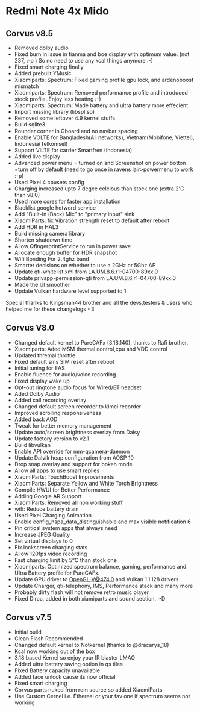 # Redmi Note 4x Mido

## Corvus v8.5

- Removed dolby audio
- Fixed burn in issue in tianma and boe display with optimum value. (not 237, :-p )
  So no need to use any kcal things anymore :-) 
- Fixed smart charging finally
- Added prebuilt YMusic
- Xiaomiparts: Spectrum: Fixed gaming profile gpu lock, and ardenoboost mismatch
- Xiaomiparts: Spectrum: Removed performance profile and introduced stock profile. Enjoy less heating :-)
- Xiaomiparts: Spectrum: Made battery and ultra battery more effecient. 
- Import missing library (libspl.so)
- Removed some leftover 4.9 kernel stuffs
- Build sqlite3
- Rounder  corner in Gboard and no navbar spacing 
- Enable VOLTE for Bangladesh(All networks), Vietnam(Mobifone, Viettel), Indonesia(Telkomsel)
- Support ViLTE for carrier Smartfren (Indonesia)
- Added live display
- Advanced power menu = turned on and 
  Screenshot on power botton =turn off  by default (need to go once in ravens lair>powermenu to work :-p)
- Used Pixel 4 cpusets config
- Charging increased upto 7 degee celcious than stock one (extra 2'C than v8.0)
- Used more cores for faster app installation
- Blacklist google hotword service
- Add "Built-In (Back) Mic" to "primary input" sink
- XiaomiParts: fix Vibration strength reset to default after reboot
- Add HDR in HAL3
- Build missing camera library
- Shorten shutdown time
- Allow QfingerprintService to run in power save
- Allocate enough buffer for HDR snapshot
- Wifi Bonding For 2.4ghz band
- Smarter decisions on whether to use a 2GHz or 5Ghz AP
- Update qti-whitelist.xml from LA.UM.8.6.r1-04700-89xx.0
- Update privapp-permission-qti from LA.UM.8.6.r1-04700-89xx.0
- Made the UI smoother
- Update Vulkan hardware level supported to 1

Special thanks to Kingsman44 brother and all the devs,testers & users who helped me for these changelogs <3

## Corvus V8.0

- Changed default kernel to PureCAFx (3.18.140), thanks to  Rafi brother. 
- Xiaomiparts: Aded MSM thermal control,cpu and VDD control
- Updated thremal throttle
- Fixed default sms SIM reset after reboot
- Initial tuning for EAS
- Enable fluence for audio/voice recording
- Fixed display wake up
- Opt-out ringtone audio focus for Wired/BT headset
- Aded Dolby Audio
- Added call recording overlay
- Changed default screen recorder to kimci recorder
- Improved scrolling responsiveness
- Added back AOD
- Tweak for better memory management
- Update auto/screen brightness overlay from Daisy
- Update factory version to v2.1
- Build libvulkan
- Enable API override for mm-qcamera-daemon
- Update Dalvik heap configuration from AOSP 10
- Drop snap overlay and support for bokeh mode
- Allow all apps to use smart replies
- XiaomiParts: TouchBoost Improvements
- XiaomiParts: Separate Yellow and White Torch Brightness
- Compile HWUI for Better Performance
- Adding Google AR Support
- XiaomiParts: Removed all non working stuff
- wifi: Reduce battery drain
- Used Pixel Charging Animation
- Enable config_hspa_data_distinguishable and max visible
 notification 6
- Pin critical system apps that always need 
- Increase JPEG Quality
- Set virtual displays to 0
- Fix lockscreen charging stats
- Allow 120fps video recording
- Fast charging limit by 5°C than stock one
- Xiaomiparts: Optimized spectrum balance, gaming, performance and Ultra Battery profile for PureCAFx.
- Update GPU driver to  OpenGL-V@474.0 and Vulkan 1.1.128 drivers
- Update Charger, qti-telephony, IMS, Performance stack and many more
- Probably dirty flash will not remove retro music player
- Fixed Dirac, added in both xiamiparts and sound section. :-D

## Corvus v7.5

- Initial build
- Clean Flash Recommended 
- Changed default kernel to Notkernel (thanks to @dracarys_18)
- Kcal now working out of the box
- 3.18 based Kernel so enjoy your IR blaster LMAO
- Added ultra battery saving option in qs tiles
- Fixed Battery capacity unavailable
- Added face unlock cause its now official
- Fixed smart charging
- Corvus parts nuked from rom source so added XiaomiParts
- Use Custom Cernel i.e. Ethereal or your fav one if spectrum seems not working
